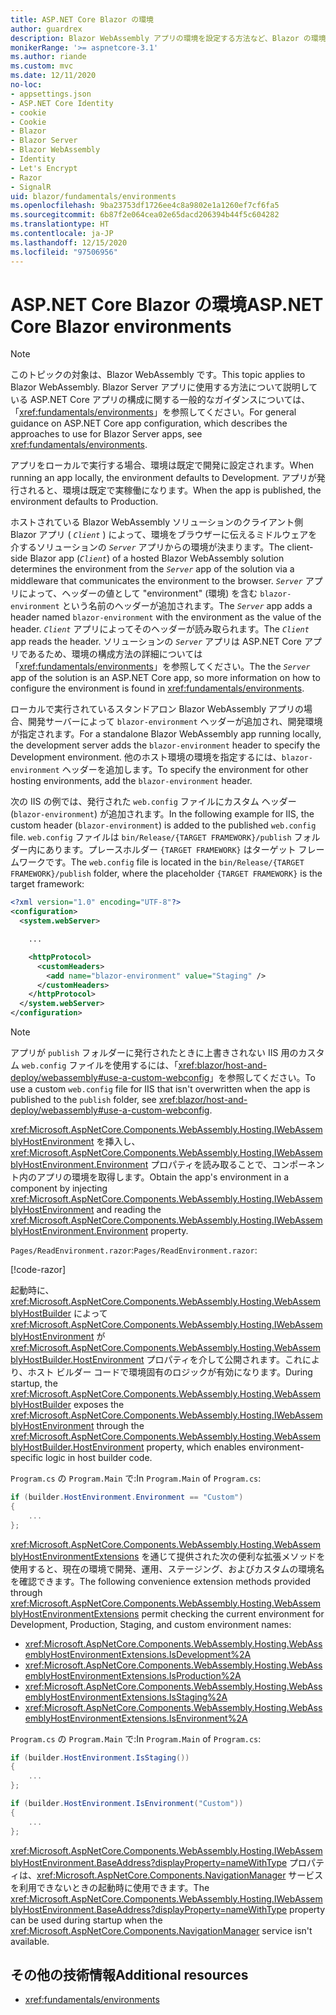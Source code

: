 ```yaml
---
title: ASP.NET Core Blazor の環境
author: guardrex
description: Blazor WebAssembly アプリの環境を設定する方法など、Blazor の環境について説明します。
monikerRange: '>= aspnetcore-3.1'
ms.author: riande
ms.custom: mvc
ms.date: 12/11/2020
no-loc:
- appsettings.json
- ASP.NET Core Identity
- cookie
- Cookie
- Blazor
- Blazor Server
- Blazor WebAssembly
- Identity
- Let's Encrypt
- Razor
- SignalR
uid: blazor/fundamentals/environments
ms.openlocfilehash: 9ba23753df1726ee4c8a9802e1a1260ef7cf6fa5
ms.sourcegitcommit: 6b87f2e064cea02e65dacd206394b44f5c604282
ms.translationtype: HT
ms.contentlocale: ja-JP
ms.lasthandoff: 12/15/2020
ms.locfileid: "97506956"
---
```

# <a name="aspnet-core-no-locblazor-environments"></a><span data-ttu-id="37675-103">ASP.NET Core Blazor の環境</span><span class="sxs-lookup"><span data-stu-id="37675-103">ASP.NET Core Blazor environments</span></span>

> [!NOTE]
> <span data-ttu-id="37675-104">このトピックの対象は、Blazor WebAssembly です。</span><span class="sxs-lookup"><span data-stu-id="37675-104">This topic applies to Blazor WebAssembly.</span></span> <span data-ttu-id="37675-105">Blazor Server アプリに使用する方法について説明している ASP.NET Core アプリの構成に関する一般的なガイダンスについては、「<xref:fundamentals/environments>」を参照してください。</span><span class="sxs-lookup"><span data-stu-id="37675-105">For general guidance on ASP.NET Core app configuration, which describes the approaches to use for Blazor Server apps, see <xref:fundamentals/environments>.</span></span>

<span data-ttu-id="37675-106">アプリをローカルで実行する場合、環境は既定で開発に設定されます。</span><span class="sxs-lookup"><span data-stu-id="37675-106">When running an app locally, the environment defaults to Development.</span></span> <span data-ttu-id="37675-107">アプリが発行されると、環境は既定で実稼働になります。</span><span class="sxs-lookup"><span data-stu-id="37675-107">When the app is published, the environment defaults to Production.</span></span>

<span data-ttu-id="37675-108">ホストされている Blazor WebAssembly ソリューションのクライアント側 Blazor アプリ ( *`Client`* ) によって、環境をブラウザーに伝えるミドルウェアを介するソリューションの *`Server`* アプリからの環境が決まります。</span><span class="sxs-lookup"><span data-stu-id="37675-108">The client-side Blazor app (*`Client`*) of a hosted Blazor WebAssembly solution determines the environment from the *`Server`* app of the solution via a middleware that communicates the environment to the browser.</span></span> <span data-ttu-id="37675-109">*`Server`* アプリによって、ヘッダーの値として "environment" (環境) を含む `blazor-environment` という名前のヘッダーが追加されます。</span><span class="sxs-lookup"><span data-stu-id="37675-109">The *`Server`* app adds a header named `blazor-environment` with the environment as the value of the header.</span></span> <span data-ttu-id="37675-110">*`Client`* アプリによってそのヘッダーが読み取られます。</span><span class="sxs-lookup"><span data-stu-id="37675-110">The *`Client`* app reads the header.</span></span> <span data-ttu-id="37675-111">ソリューションの *`Server`* アプリは ASP.NET Core アプリであるため、環境の構成方法の詳細については「<xref:fundamentals/environments>」を参照してください。</span><span class="sxs-lookup"><span data-stu-id="37675-111">The the *`Server`* app of the solution is an ASP.NET Core app, so more information on how to configure the environment is found in <xref:fundamentals/environments>.</span></span>

<span data-ttu-id="37675-112">ローカルで実行されているスタンドアロン Blazor WebAssembly アプリの場合、開発サーバーによって `blazor-environment` ヘッダーが追加され、開発環境が指定されます。</span><span class="sxs-lookup"><span data-stu-id="37675-112">For a standalone Blazor WebAssembly app running locally, the development server adds the `blazor-environment` header to specify the Development environment.</span></span> <span data-ttu-id="37675-113">他のホスト環境の環境を指定するには、`blazor-environment` ヘッダーを追加します。</span><span class="sxs-lookup"><span data-stu-id="37675-113">To specify the environment for other hosting environments, add the `blazor-environment` header.</span></span>

<span data-ttu-id="37675-114">次の IIS の例では、発行された `web.config` ファイルにカスタム ヘッダー (`blazor-environment`) が追加されます。</span><span class="sxs-lookup"><span data-stu-id="37675-114">In the following example for IIS, the custom header (`blazor-environment`) is added to the published `web.config` file.</span></span> <span data-ttu-id="37675-115">`web.config` ファイルは `bin/Release/{TARGET FRAMEWORK}/publish` フォルダー内にあります。プレースホルダー `{TARGET FRAMEWORK}` はターゲット フレームワークです。</span><span class="sxs-lookup"><span data-stu-id="37675-115">The `web.config` file is located in the `bin/Release/{TARGET FRAMEWORK}/publish` folder, where the placeholder `{TARGET FRAMEWORK}` is the target framework:</span></span>

```xml
<?xml version="1.0" encoding="UTF-8"?>
<configuration>
  <system.webServer>

    ...

    <httpProtocol>
      <customHeaders>
        <add name="blazor-environment" value="Staging" />
      </customHeaders>
    </httpProtocol>
  </system.webServer>
</configuration>
```

> [!NOTE]
> <span data-ttu-id="37675-116">アプリが `publish` フォルダーに発行されたときに上書きされない IIS 用のカスタム `web.config` ファイルを使用するには、「<xref:blazor/host-and-deploy/webassembly#use-a-custom-webconfig>」を参照してください。</span><span class="sxs-lookup"><span data-stu-id="37675-116">To use a custom `web.config` file for IIS that isn't overwritten when the app is published to the `publish` folder, see <xref:blazor/host-and-deploy/webassembly#use-a-custom-webconfig>.</span></span>

<span data-ttu-id="37675-117"><xref:Microsoft.AspNetCore.Components.WebAssembly.Hosting.IWebAssemblyHostEnvironment> を挿入し、<xref:Microsoft.AspNetCore.Components.WebAssembly.Hosting.IWebAssemblyHostEnvironment.Environment> プロパティを読み取ることで、コンポーネント内のアプリの環境を取得します。</span><span class="sxs-lookup"><span data-stu-id="37675-117">Obtain the app's environment in a component by injecting <xref:Microsoft.AspNetCore.Components.WebAssembly.Hosting.IWebAssemblyHostEnvironment> and reading the <xref:Microsoft.AspNetCore.Components.WebAssembly.Hosting.IWebAssemblyHostEnvironment.Environment> property.</span></span>

<span data-ttu-id="37675-118">`Pages/ReadEnvironment.razor`:</span><span class="sxs-lookup"><span data-stu-id="37675-118">`Pages/ReadEnvironment.razor`:</span></span>

[!code-razor[](environments/samples_snapshot/ReadEnvironment.razor?highlight=3,7)]

<span data-ttu-id="37675-119">起動時に、<xref:Microsoft.AspNetCore.Components.WebAssembly.Hosting.WebAssemblyHostBuilder> によって <xref:Microsoft.AspNetCore.Components.WebAssembly.Hosting.IWebAssemblyHostEnvironment> が <xref:Microsoft.AspNetCore.Components.WebAssembly.Hosting.WebAssemblyHostBuilder.HostEnvironment> プロパティを介して公開されます。これにより、ホスト ビルダー コードで環境固有のロジックが有効になります。</span><span class="sxs-lookup"><span data-stu-id="37675-119">During startup, the <xref:Microsoft.AspNetCore.Components.WebAssembly.Hosting.WebAssemblyHostBuilder> exposes the <xref:Microsoft.AspNetCore.Components.WebAssembly.Hosting.IWebAssemblyHostEnvironment> through the <xref:Microsoft.AspNetCore.Components.WebAssembly.Hosting.WebAssemblyHostBuilder.HostEnvironment> property, which enables environment-specific logic in host builder code.</span></span>

<span data-ttu-id="37675-120">`Program.cs` の `Program.Main` で:</span><span class="sxs-lookup"><span data-stu-id="37675-120">In `Program.Main` of `Program.cs`:</span></span>

```csharp
if (builder.HostEnvironment.Environment == "Custom")
{
    ...
};
```

<span data-ttu-id="37675-121"><xref:Microsoft.AspNetCore.Components.WebAssembly.Hosting.WebAssemblyHostEnvironmentExtensions> を通じて提供された次の便利な拡張メソッドを使用すると、現在の環境で開発、運用、ステージング、およびカスタムの環境名を確認できます。</span><span class="sxs-lookup"><span data-stu-id="37675-121">The following convenience extension methods provided through <xref:Microsoft.AspNetCore.Components.WebAssembly.Hosting.WebAssemblyHostEnvironmentExtensions> permit checking the current environment for Development, Production, Staging, and custom environment names:</span></span>

* <xref:Microsoft.AspNetCore.Components.WebAssembly.Hosting.WebAssemblyHostEnvironmentExtensions.IsDevelopment%2A>
* <xref:Microsoft.AspNetCore.Components.WebAssembly.Hosting.WebAssemblyHostEnvironmentExtensions.IsProduction%2A>
* <xref:Microsoft.AspNetCore.Components.WebAssembly.Hosting.WebAssemblyHostEnvironmentExtensions.IsStaging%2A>
* <xref:Microsoft.AspNetCore.Components.WebAssembly.Hosting.WebAssemblyHostEnvironmentExtensions.IsEnvironment%2A>

<span data-ttu-id="37675-122">`Program.cs` の `Program.Main` で:</span><span class="sxs-lookup"><span data-stu-id="37675-122">In `Program.Main` of `Program.cs`:</span></span>

```csharp
if (builder.HostEnvironment.IsStaging())
{
    ...
};

if (builder.HostEnvironment.IsEnvironment("Custom"))
{
    ...
};
```

<span data-ttu-id="37675-123"><xref:Microsoft.AspNetCore.Components.WebAssembly.Hosting.IWebAssemblyHostEnvironment.BaseAddress?displayProperty=nameWithType> プロパティは、<xref:Microsoft.AspNetCore.Components.NavigationManager> サービスを利用できないときの起動時に使用できます。</span><span class="sxs-lookup"><span data-stu-id="37675-123">The <xref:Microsoft.AspNetCore.Components.WebAssembly.Hosting.IWebAssemblyHostEnvironment.BaseAddress?displayProperty=nameWithType> property can be used during startup when the <xref:Microsoft.AspNetCore.Components.NavigationManager> service isn't available.</span></span>

## <a name="additional-resources"></a><span data-ttu-id="37675-124">その他の技術情報</span><span class="sxs-lookup"><span data-stu-id="37675-124">Additional resources</span></span>

* <xref:fundamentals/environments>
